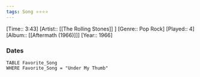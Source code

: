 ```yaml
---
tags: Song ⭐⭐⭐⭐ 
---
```

[Time:: 3:43]
[Artist:: [[The Rolling Stones]] ]
[Genre:: Pop Rock]
[Played:: 4]
[Album:: [[Aftermath (1966)]]]
[Year:: 1966]
### Dates
````dataview
TABLE Favorite_Song
WHERE Favorite_Song = "Under My Thumb"
````